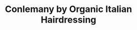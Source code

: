 ---
title: "Conlemany by Organic Italian Hairdressing"
url: /dun-laoghaire/conlemany-by-organic-italian-hairdressing/
shop: Friseur
---
